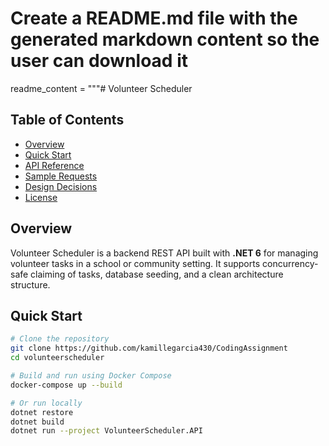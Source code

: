 # Create a README.md file with the generated markdown content so the user can download it

readme_content = """# Volunteer Scheduler

## Table of Contents
- [Overview](#overview)
- [Quick Start](#quick-start)
- [API Reference](#api-reference)
- [Sample Requests](#sample-requests)
- [Design Decisions](#design-decisions)
- [License](#license)

## Overview
Volunteer Scheduler is a backend REST API built with **.NET 6** for managing volunteer tasks in a school or community setting. 
It supports concurrency-safe claiming of tasks, database seeding, and a clean architecture structure.

## Quick Start
```bash
# Clone the repository
git clone https://github.com/kamillegarcia430/CodingAssignment
cd volunteerscheduler

# Build and run using Docker Compose
docker-compose up --build

# Or run locally
dotnet restore
dotnet build
dotnet run --project VolunteerScheduler.API
